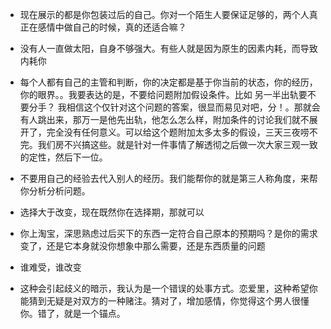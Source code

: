 - 现在展示的都是你包装过后的自己。你对一个陌生人要保证足够的，两个人真正在感情中做自己的时候，真的还适合嘛？


- 没有人一直做太阳，自身不够强大。有些人就是因为原生的因素内耗，而导致内耗你

- 每个人都有自己的主管和判断，你的决定都是基于你当前的状态，你的经历，你的眼界。。我要表达的是，不要给问题附加假设条件。比如 另一半出轨要不要分手？ 我相信这个仅针对这个问题的答案，很显而易见对吧，分！。那就会有人跳出来，那万一是他先出轨，他怎么怎么样，附加条件的讨论我们就不展开了，完全没有任何意义。可以给这个题附加太多太多的假设，三天三夜唠不完。我们房不兴搞这些。就是针对一件事情了解透彻之后做一次大家三观一致的定性，然后下一位。

- 不要用自己的经验去代入别人的经历。我们能帮你的就是第三人称角度，来帮你分析分析问题。

- 选择大于改变，现在既然你在选择期，那就可以

- 你上淘宝，深思熟虑过后买下的东西一定符合自己原本的预期吗？是你的需求变了，还是它本身就没你想象中那么需要，还是东西质量的问题

- 谁难受，谁改变

- 这种会引起歧义的暗示，我认为是一个错误的处事方式。恋爱里，这种希望你能猜到无疑是对双方的一种赌注。猜对了，增加感情，你觉得这个男人很懂你。错了，就是一个锚点。